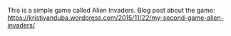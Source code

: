 This is a simple game called Alien Invaders. Blog post about the game: https://kristiyanduba.wordpress.com/2015/11/22/my-second-game-alien-invaders/
